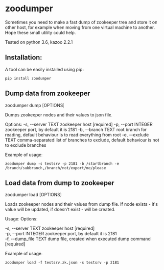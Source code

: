 # zoodumper

Sometimes you need to make a fast dump of zookeeper tree and store it on other host, for example when moving from one virtual machine to another.
Hope these small utility could help.

Tested on python 3.6, kazoo 2.2.1

## Installation:

A tool can be easily installed using pip:
``` 
pip install zoodumper
```

## Dump data from zookeeper

zoodumper dump [OPTIONS]

  Dumps zookeeper nodes and their values to json file.

Options:
  -s, --server TEXT   zookeeper host  [required]
  -p, --port INTEGER  zookeeper port, by default it is 2181
  -b, --branch TEXT   root branch for reading, default behaviour is to read everything from root
  -e, --exclude TEXT  comma-separated list of branches to exclude, default behaviour is not to exclude branches

 Example of usage:
``` 
zoodumper dump -s testsrv -p 2181 -b /startbranch -e /branch/subbranch,/branch/not/export/me/please
```

## Load data from dump to zookeeper

zoodumper load [OPTIONS]

  Loads zookeeper nodes and their values from dump file. If node exists -
  it's value will be updated, if doesn't exist - will be created.

Usage: 
Options:

  -s, --server TEXT     zookeeper host  [required]  
  -p, --port INTEGER    zookeeper port, by default it is 2181  
  -f, --dump_file TEXT  dump file, created when executed dump command [required]

Example of usage:
``` 
zoodumper load -f testsrv.zk.json -s testsrv -p 2181
```
